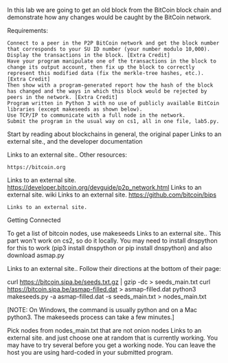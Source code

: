 In this lab we are going to get an old block from the BitCoin block chain and demonstrate how any changes would be caught by the BitCoin network.

Requirements:

    Connect to a peer in the P2P BitCoin network and get the block number that corresponds to your SU ID number (your number modulo 10,000).
    Display the transactions in the block. [Extra Credit]
    Have your program manipulate one of the transactions in the block to change its output account, then fix up the block to correctly represent this modified data (fix the merkle-tree hashes, etc.). [Extra Credit]
    Then show with a program-generated report how the hash of the block has changed and the ways in which this block would be rejected by peers in the network. [Extra Credit]
    Program written in Python 3 with no use of publicly available BitCoin libraries (except makeseeds as shown below).
    Use TCP/IP to communicate with a full node in the network.
    Submit the program in the usual way on cs1, all in one file, lab5.py.

Start by reading about blockchains in general, the original paper
Links to an external site., and the developer documentation

Links to an external site.. Other resources:

    https://bitcoin.org 

Links to an external site.
https://developer.bitcoin.org/devguide/p2p_network.html
Links to an external site.
wiki
Links to an external site.
https://github.com/bitcoin/bips

    Links to an external site.

Getting Connected

To get a list of bitcoin nodes, use makeseeds
Links to an external site.. This part won't work on cs2, so do it locally. You may need to install dnspython for this to work (pip3 install dnspython or pip install dnspython) and also download asmap.py

Links to an external site.. Follow their directions at the bottom of their page:

curl https://bitcoin.sipa.be/seeds.txt.gz | gzip -dc > seeds_main.txt
curl https://bitcoin.sipa.be/asmap-filled.dat > asmap-filled.dat
python3 makeseeds.py -a asmap-filled.dat -s seeds_main.txt > nodes_main.txt

[NOTE: On Windows, the command is usually python and on a Mac python3.  The makeseeds process can take a few minutes.]

Pick nodes from nodes_main.txt that are not onion nodes
Links to an external site. and just choose one at random that is currently working. You may have to try several before you get a working node. You can leave the host you are using hard-coded in your submitted program.

